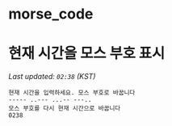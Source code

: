 # morse_code
# 현재 시간을 모스 부호 표시
<!-- MORSE_TIME_START -->
_Last updated: `02:38` (KST)_

```
현재 시간을 입력하세요. 모스 부호로 바꿉니다
----- ..--- ...-- ---..
모스 부호를 다시 현재 시간으로 바꿉니다
0238
```
<!-- MORSE_TIME_END -->

